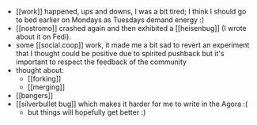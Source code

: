 - [[work]] happened, ups and downs, I was a bit tired; I think I should go to bed earlier on Mondays as Tuesdays demand energy :)
- [[nostromo]] crashed again and then exhibited a [[heisenbug]] (I wrote about it on Fedi).
- some [[social.coop]] work, it made me a bit sad to revert an experiment that I thought could be positive due to spirited pushback but it's important to respect the feedback of the community
- thought about:
  - [[forking]]
  - [[merging]]
- [[bangers]]
- [[silverbullet bug]] which makes it harder for me to write in the Agora :(
  - but things will hopefully get better :)
